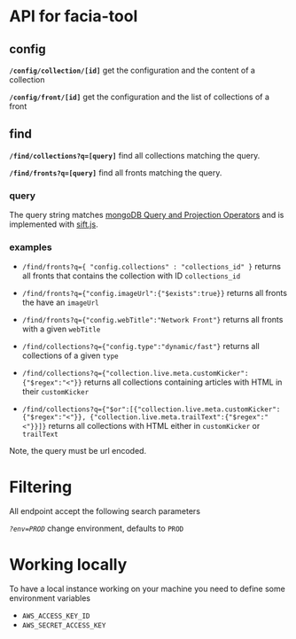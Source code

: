 # API for facia-tool

## config

__`/config/collection/[id]`__ get the configuration and the content of a collection

__`/config/front/[id]`__ get the configuration and the list of collections of a front

## find

__`/find/collections?q=[query]`__ find all collections matching the query.

__`/find/fronts?q=[query]`__ find all fronts matching the query.

### query

The query string matches [mongoDB Query and Projection Operators](http://docs.mongodb.org/manual/reference/operator/query/) and is implemented with [sift.js](https://github.com/crcn/sift.js).

### examples

* `/find/fronts?q={ "config.collections" : "collections_id" }` returns all fronts that contains the collection with ID `collections_id`

* `/find/fronts?q={"config.imageUrl":{"$exists":true}}` returns all fronts the have an `imageUrl`

* `/find/fronts?q={"config.webTitle":"Network Front"}` returns all fronts with a given `webTitle`

* `/find/collections?q={"config.type":"dynamic/fast"}` returns all collections of a given `type`

* `/find/collections?q={"collection.live.meta.customKicker":{"$regex":"<"}}` returns all collections containing articles with HTML in their `customKicker`

* `/find/collections?q={"$or":[{"collection.live.meta.customKicker":{"$regex":"<"}}, {"collection.live.meta.trailText":{"$regex":"<"}}]}` returns all collections with HTML either in `customKicker` or `trailText`


Note, the query must be url encoded.

# Filtering

All endpoint accept the following search parameters

_`?env=PROD`_ change environment, defaults to `PROD`

# Working locally

To have a local instance working on your machine you need to define some environment variables

* `AWS_ACCESS_KEY_ID`
* `AWS_SECRET_ACCESS_KEY`
